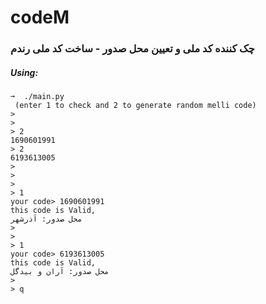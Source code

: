 # codeM
### چک کننده کد ملی و تعیین محل صدور  -  ساخت کد ملی رندم

##### Using:
```
➞  ./main.py                                                     
 (enter 1 to check and 2 to generate random melli code)
> 
> 
> 2
1690601991
> 2
6193613005
> 
> 
> 
> 1
your code> 1690601991
this code is Valid,
محل صدور: آذرشهر 
> 
> 
> 1
your code> 6193613005
this code is Valid,
محل صدور: آران و بیدگل 
> 
> q

```
